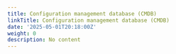 ```yaml
---
title: Configuration management database (CMDB)
linkTitle: Configuration management database (CMDB)
date: '2025-05-01T20:18:00Z'
weight: 0
description: No content
---
```



